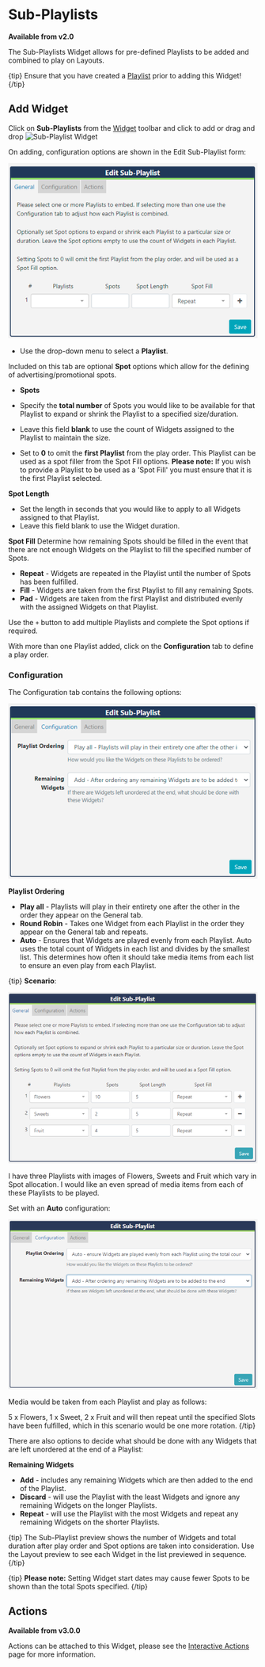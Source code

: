 <!--toc=widgets-->

# Sub-Playlists

**Available from v2.0**

The Sub-Playlists Widget allows for pre-defined Playlists to be added and combined to play on Layouts.

{tip}
Ensure that you have created a [Playlist](media_playlists.html) prior to adding this Widget!
{/tip}

## Add Widget

Click on **Sub-Playlists** from the [Widget](layouts_widgets.html)  toolbar and click to add or drag and drop ![Sub-Playlist Widget](img\v2_media_subplaylist_widget.png)

On adding, configuration options are shown in the Edit Sub-Playlist form:

![Sub-Playlist Edit Form](img/v3_media_subplaylist_edit_form.png)



- Use the drop-down menu to select a **Playlist**.

Included on this tab are optional **Spot** options which allow for the defining of advertising/promotional spots.

- **Spots**

- Specify the **total number** of Spots you would like to be available for that Playlist to expand or shrink the Playlist to a specified size/duration.
- Leave this field **blank** to use the count of Widgets assigned to the Playlist to maintain the size.
- Set to **0** to omit the **first Playlist** from the play order. This Playlist can be used as a spot filler from the Spot Fill options. **Please note:** If you wish to provide a Playlist to be used as a 'Spot Fill' you must ensure that it is the first Playlist selected.

**Spot Length**

- Set the length in seconds that you would like to apply to all Widgets assigned to that Playlist. 
- Leave this field blank to use the Widget duration.

**Spot Fill** 
Determine how remaining Spots should be filled in the event that there are not enough Widgets on the Playlist to fill the specified number of Spots.

- **Repeat** - Widgets are repeated in the Playlist until the number of Spots has been fulfilled.
- **Fill** - Widgets are taken from the first Playlist to fill any remaining Spots.
- **Pad** - Widgets are taken from the first Playlist and distributed evenly with the assigned Widgets on that Playlist.

 Use the `+` button to add multiple Playlists and complete the Spot options if required.

With more than one Playlist added, click on the **Configuration** tab to define a play order.

### Configuration

The Configuration tab contains the following options:

![Sub-Playlist Configuration](img\v3_media_subplaylist_configuration.png)

**Playlist Ordering**

- **Play all** - Playlists will play in their entirety one after the other in the order they appear on the General tab.
- **Round Robin** - Takes one Widget from each Playlist in the order they appear on the General tab and repeats.
- **Auto** - Ensures that Widgets are played evenly from each Playlist. Auto uses the total count of Widgets in each list and divides by the smallest list. This determines how often it should take media items from each list to ensure an even play from each Playlist.

{tip}
**Scenario**:

![Subplaylist Scenario](img\v3_media_subplaylist_scenario.png)

I have three Playlists with images of Flowers, Sweets and Fruit which vary in Spot allocation.  I would like an even spread of media items from each of these Playlists to be played.

Set with an **Auto** configuration:

![Subplaylist Configuration Scenario](img\v3_media_subplaylist_configuration_scenario.png)

Media would be taken from each Playlist and play as follows:

5 x Flowers, 1 x Sweet, 2 x Fruit and will then repeat until the specified Slots have been fulfilled, which in this scenario would be one more rotation.
{/tip}

There are also options to decide what should be done with any Widgets that are left unordered at the end of a Playlist:

**Remaining Widgets**

- **Add** - includes any remaining Widgets which are then added to the end of the Playlist.
- **Discard** - will use the Playlist with the least Widgets and ignore any remaining Widgets on the longer Playlists. 
- **Repeat** - will use the Playlist with the most Widgets and repeat any remaining Widgets on the shorter Playlists.

{tip}
The Sub-Playlist preview shows the number of Widgets and total duration after play order and Spot options are taken into consideration. Use the Layout preview to see each Widget in the list previewed in sequence.
{/tip}

{tip}
**Please note:**  Setting Widget start dates may cause fewer Spots to be shown than the total Spots specified.
{/tip}

## Actions 

**Available from v3.0.0**

Actions can be attached to this Widget, please see the [Interactive Actions](layouts_interactive_actions.html)  page for more information.